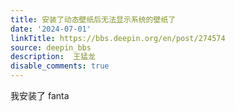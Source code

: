 ```yaml
---
title: 安装了动态壁纸后无法显示系统的壁纸了
date: '2024-07-01'
linkTitle: https://bbs.deepin.org/en/post/274574
source: deepin_bbs
description:  王猛龙 
disable_comments: true
---
```

我安装了 fanta
